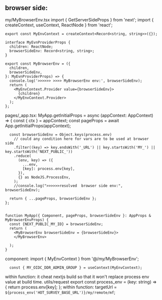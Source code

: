 
## browser side:
  my/MyBrowserEnv.tsx
    import { GetServerSideProps } from 'next';
    import { createContext, useContext, ReactNode } from 'react';

    export const MyEnvContext = createContext<Record<string, string>>({});

    interface MyEvnProviderProps {
      children: ReactNode;
      browserSideEnv: Record<string, string>;
    }

    export const MyBrowserEnv = ({
      children,
      browserSideEnv,
    }: MyEvnProviderProps) => {
      console.log('>>>>>> >>>> MyBrowserEnv env:', browserSideEnv);
      return (
        <MyEnvContext.Provider value={browserSideEnv}>
          {children}
        </MyEnvContext.Provider>
      );
    };

  pages/_app.tsx:
    MyApp.getInitialProps = async (appContext: AppContext) => {
      const { ctx } = appContext;
      const pageProps = await App.getInitialProps(appContext);

      const browserSideEnv = Object.keys(process.env)
        // could any condition here for vars are to be used at browser side
        .filter((key) => key.endsWith('_URL') || key.startsWith('MY_') || key.startsWith('NEXT_PUBLIC_'))
        .reduce(
          (env, key) => ({
            ...env,
            [key]: process.env[key],
          }),
          {} as NodeJS.ProcessEnv,
        );
        //console.log(">>>>>>resolved  browser side env:", browserSideEnv);

      return { ...pageProps, browserSideEnv };
    };


    function MyApp({ Component, pageProps, browserSideEnv }: AppProps & MyBrowserEnvProps) {
      const {NEXT_PUBLIC_MY_ID} = browserSideEnv;
      return (
        <MyBrowserEnv browserSideEnv = {browserSideEnv}>
        </MyBrowserEnv>

      );
    }
  component:
      import { MyEnvContext } from '@/my/MyBrowserEnv';

      const { MY_OIDC_DDR_ADMIN_GROUP } = useContext(MyEnvContext);

  within function: it cheat nextjs build so that it won't replace process env value at build time.
     utils/request
        export const process_env = (key: string) => {
          return process.env[key];
        };
      within function:
        targetUrl = `${process_env('HOT_SURVEY_BASE_URL')}/my/remote/mf`;
